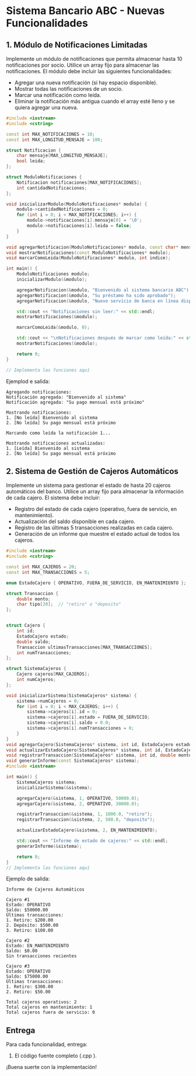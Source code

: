 # Sistema Bancario ABC - Nuevas Funcionalidades


## 1. Módulo de Notificaciones Limitadas

Implemente un módulo de notificaciones que permita almacenar hasta 10 notificaciones por socio. Utilice un array fijo para almacenar las notificaciones. El módulo debe incluir las siguientes funcionalidades:

- Agregar una nueva notificación (si hay espacio disponible).
- Mostrar todas las notificaciones de un socio.
- Marcar una notificación como leída.
- Eliminar la notificación más antigua cuando el array esté lleno y se quiera agregar una nueva.

```cpp
#include <iostream>
#include <cstring>

const int MAX_NOTIFICACIONES = 10;
const int MAX_LONGITUD_MENSAJE = 100;

struct Notificacion {
    char mensaje[MAX_LONGITUD_MENSAJE];
    bool leida;
};

struct ModuloNotificaciones {
    Notificacion notificaciones[MAX_NOTIFICACIONES];
    int cantidadNotificaciones;
};

void inicializarModulo(ModuloNotificaciones* modulo) {
    modulo->cantidadNotificaciones = 0;
    for (int i = 0; i < MAX_NOTIFICACIONES; i++) {
        modulo->notificaciones[i].mensaje[0] = '\0';
        modulo->notificaciones[i].leida = false;
    }
}

void agregarNotificacion(ModuloNotificaciones* modulo, const char* mensaje);
void mostrarNotificaciones(const ModuloNotificaciones* modulo);
void marcarComoLeida(ModuloNotificaciones* modulo, int indice);

int main() {
    ModuloNotificaciones modulo;
    inicializarModulo(&modulo);

    agregarNotificacion(&modulo, "Bienvenido al sistema bancario ABC");
    agregarNotificacion(&modulo, "Su préstamo ha sido aprobado");
    agregarNotificacion(&modulo, "Nuevo servicio de banca en línea disponible");

    std::cout << "Notificaciones sin leer:" << std::endl;
    mostrarNotificaciones(&modulo);

    marcarComoLeida(&modulo, 0);

    std::cout << "\nNotificaciones después de marcar como leída:" << std::endl;
    mostrarNotificaciones(&modulo);

    return 0;
}

// Implementa las funciones aquí
```
Ejemplod e salida:
```
Agregando notificaciones:
Notificación agregada: "Bienvenido al sistema"
Notificación agregada: "Su pago mensual está próximo"

Mostrando notificaciones:
1. [No leída] Bienvenido al sistema
2. [No leída] Su pago mensual está próximo

Marcando como leída la notificación 1...

Mostrando notificaciones actualizadas:
1. [Leída] Bienvenido al sistema
2. [No leída] Su pago mensual está próximo
```
## 2. Sistema de Gestión de Cajeros Automáticos

Implemente un sistema para gestionar el estado de hasta 20 cajeros automáticos del banco. Utilice un array fijo para almacenar la información de cada cajero. El sistema debe incluir:

- Registro del estado de cada cajero (operativo, fuera de servicio, en mantenimiento).
- Actualización del saldo disponible en cada cajero.
- Registro de las últimas 5 transacciones realizadas en cada cajero.
- Generación de un informe que muestre el estado actual de todos los cajeros.

```cpp
#include <iostream>
#include <cstring>

const int MAX_CAJEROS = 20;
const int MAX_TRANSACCIONES = 5;

enum EstadoCajero { OPERATIVO, FUERA_DE_SERVICIO, EN_MANTENIMIENTO };

struct Transaccion {
    double monto;
    char tipo[20];  // "retiro" o "deposito"
};


struct Cajero {
    int id;
    EstadoCajero estado;
    double saldo;
    Transaccion ultimasTransacciones[MAX_TRANSACCIONES];
    int numTransacciones;
};

struct SistemaCajeros {
    Cajero cajeros[MAX_CAJEROS];
    int numCajeros;
};

void inicializarSistema(SistemaCajeros* sistema) {
    sistema->numCajeros = 0;
    for (int i = 0; i < MAX_CAJEROS; i++) {
        sistema->cajeros[i].id = 0;
        sistema->cajeros[i].estado = FUERA_DE_SERVICIO;
        sistema->cajeros[i].saldo = 0.0;
        sistema->cajeros[i].numTransacciones = 0;
    }
}
void agregarCajero(SistemaCajeros* sistema, int id, EstadoCajero estado, double saldoInicial);
void actualizarEstadoCajero(SistemaCajeros* sistema, int id, EstadoCajero nuevoEstado);
void registrarTransaccion(SistemaCajeros* sistema, int id, double monto, const char* tipo);
void generarInforme(const SistemaCajeros* sistema);
#include <iostream>

int main() {
    SistemaCajeros sistema;
    inicializarSistema(&sistema);

    agregarCajero(&sistema, 1, OPERATIVO, 50000.0);
    agregarCajero(&sistema, 2, OPERATIVO, 30000.0);

    registrarTransaccion(&sistema, 1, 1000.0, "retiro");
    registrarTransaccion(&sistema, 2, 500.0, "deposito");

    actualizarEstadoCajero(&sistema, 2, EN_MANTENIMIENTO);

    std::cout << "Informe de estado de cajeros:" << std::endl;
    generarInforme(&sistema);

    return 0;
}
// Implementa las funciones aquí
```
Ejemplo de salida:

```
Informe de Cajeros Automáticos

Cajero #1
Estado: OPERATIVO
Saldo: $50000.00
Últimas transacciones:
1. Retiro: $200.00
2. Depósito: $500.00
3. Retiro: $100.00

Cajero #2
Estado: EN_MANTENIMIENTO
Saldo: $0.00
Sin transacciones recientes

Cajero #3
Estado: OPERATIVO
Saldo: $75000.00
Últimas transacciones:
1. Retiro: $300.00
2. Retiro: $50.00

Total cajeros operativos: 2
Total cajeros en mantenimiento: 1
Total cajeros fuera de servicio: 0
```

## Entrega

Para cada funcionalidad, entrega:

1. El código fuente completo (.cpp ).


¡Buena suerte con la implementación!
